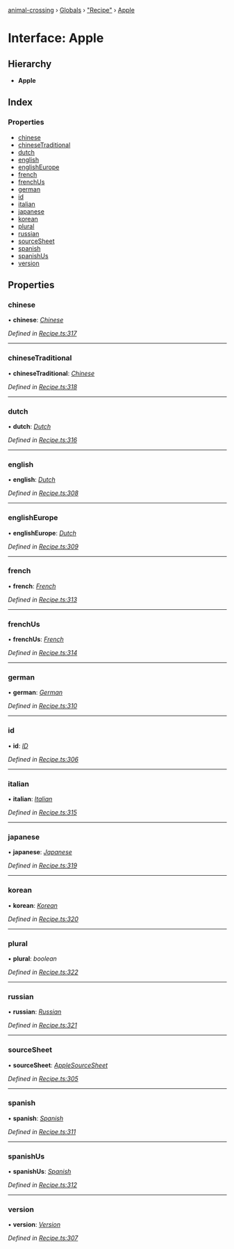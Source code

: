 [animal-crossing](../README.md) › [Globals](../globals.md) › ["Recipe"](../modules/_recipe_.md) › [Apple](_recipe_.apple.md)

# Interface: Apple

## Hierarchy

* **Apple**

## Index

### Properties

* [chinese](_recipe_.apple.md#chinese)
* [chineseTraditional](_recipe_.apple.md#chinesetraditional)
* [dutch](_recipe_.apple.md#dutch)
* [english](_recipe_.apple.md#english)
* [englishEurope](_recipe_.apple.md#englisheurope)
* [french](_recipe_.apple.md#french)
* [frenchUs](_recipe_.apple.md#frenchus)
* [german](_recipe_.apple.md#german)
* [id](_recipe_.apple.md#id)
* [italian](_recipe_.apple.md#italian)
* [japanese](_recipe_.apple.md#japanese)
* [korean](_recipe_.apple.md#korean)
* [plural](_recipe_.apple.md#plural)
* [russian](_recipe_.apple.md#russian)
* [sourceSheet](_recipe_.apple.md#sourcesheet)
* [spanish](_recipe_.apple.md#spanish)
* [spanishUs](_recipe_.apple.md#spanishus)
* [version](_recipe_.apple.md#version)

## Properties

###  chinese

• **chinese**: *[Chinese](../enums/_recipe_.chinese.md)*

*Defined in [Recipe.ts:317](https://github.com/Norviah/animal-crossing/blob/6476932/module/types/Recipe.ts#L317)*

___

###  chineseTraditional

• **chineseTraditional**: *[Chinese](../enums/_recipe_.chinese.md)*

*Defined in [Recipe.ts:318](https://github.com/Norviah/animal-crossing/blob/6476932/module/types/Recipe.ts#L318)*

___

###  dutch

• **dutch**: *[Dutch](../enums/_recipe_.dutch.md)*

*Defined in [Recipe.ts:316](https://github.com/Norviah/animal-crossing/blob/6476932/module/types/Recipe.ts#L316)*

___

###  english

• **english**: *[Dutch](../enums/_recipe_.dutch.md)*

*Defined in [Recipe.ts:308](https://github.com/Norviah/animal-crossing/blob/6476932/module/types/Recipe.ts#L308)*

___

###  englishEurope

• **englishEurope**: *[Dutch](../enums/_recipe_.dutch.md)*

*Defined in [Recipe.ts:309](https://github.com/Norviah/animal-crossing/blob/6476932/module/types/Recipe.ts#L309)*

___

###  french

• **french**: *[French](../enums/_recipe_.french.md)*

*Defined in [Recipe.ts:313](https://github.com/Norviah/animal-crossing/blob/6476932/module/types/Recipe.ts#L313)*

___

###  frenchUs

• **frenchUs**: *[French](../enums/_recipe_.french.md)*

*Defined in [Recipe.ts:314](https://github.com/Norviah/animal-crossing/blob/6476932/module/types/Recipe.ts#L314)*

___

###  german

• **german**: *[German](../enums/_recipe_.german.md)*

*Defined in [Recipe.ts:310](https://github.com/Norviah/animal-crossing/blob/6476932/module/types/Recipe.ts#L310)*

___

###  id

• **id**: *[ID](../enums/_recipe_.id.md)*

*Defined in [Recipe.ts:306](https://github.com/Norviah/animal-crossing/blob/6476932/module/types/Recipe.ts#L306)*

___

###  italian

• **italian**: *[Italian](../enums/_recipe_.italian.md)*

*Defined in [Recipe.ts:315](https://github.com/Norviah/animal-crossing/blob/6476932/module/types/Recipe.ts#L315)*

___

###  japanese

• **japanese**: *[Japanese](../enums/_recipe_.japanese.md)*

*Defined in [Recipe.ts:319](https://github.com/Norviah/animal-crossing/blob/6476932/module/types/Recipe.ts#L319)*

___

###  korean

• **korean**: *[Korean](../enums/_recipe_.korean.md)*

*Defined in [Recipe.ts:320](https://github.com/Norviah/animal-crossing/blob/6476932/module/types/Recipe.ts#L320)*

___

###  plural

• **plural**: *boolean*

*Defined in [Recipe.ts:322](https://github.com/Norviah/animal-crossing/blob/6476932/module/types/Recipe.ts#L322)*

___

###  russian

• **russian**: *[Russian](../enums/_recipe_.russian.md)*

*Defined in [Recipe.ts:321](https://github.com/Norviah/animal-crossing/blob/6476932/module/types/Recipe.ts#L321)*

___

###  sourceSheet

• **sourceSheet**: *[AppleSourceSheet](../enums/_recipe_.applesourcesheet.md)*

*Defined in [Recipe.ts:305](https://github.com/Norviah/animal-crossing/blob/6476932/module/types/Recipe.ts#L305)*

___

###  spanish

• **spanish**: *[Spanish](../enums/_recipe_.spanish.md)*

*Defined in [Recipe.ts:311](https://github.com/Norviah/animal-crossing/blob/6476932/module/types/Recipe.ts#L311)*

___

###  spanishUs

• **spanishUs**: *[Spanish](../enums/_recipe_.spanish.md)*

*Defined in [Recipe.ts:312](https://github.com/Norviah/animal-crossing/blob/6476932/module/types/Recipe.ts#L312)*

___

###  version

• **version**: *[Version](../enums/_recipe_.version.md)*

*Defined in [Recipe.ts:307](https://github.com/Norviah/animal-crossing/blob/6476932/module/types/Recipe.ts#L307)*
